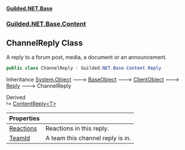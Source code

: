 #### [Guilded.NET.Base](Guilded_NET_Base.md 'Guilded.NET.Base')
### [Guilded.NET.Base.Content](Guilded_NET_Base.md#Guilded_NET_Base_Content 'Guilded.NET.Base.Content')
## ChannelReply Class
A reply to a forum post, media, a document or an announcement.  
```csharp
public class ChannelReply : Guilded.NET.Base.Content.Reply
```

Inheritance [System.Object](https://docs.microsoft.com/en-us/dotnet/api/System.Object 'System.Object') &#129106; [BaseObject](BaseObject.md 'Guilded.NET.Base.BaseObject') &#129106; [ClientObject](ClientObject.md 'Guilded.NET.Base.ClientObject') &#129106; [Reply](Reply.md 'Guilded.NET.Base.Content.Reply') &#129106; ChannelReply  

Derived  
&#8627; [ContentReply&lt;T&gt;](ContentReply_T_.md 'Guilded.NET.Base.Content.ContentReply&lt;T&gt;')  

| Properties | |
| :--- | :--- |
| [Reactions](ChannelReply_Reactions.md 'Guilded.NET.Base.Content.ChannelReply.Reactions') | Reactions in this reply.<br/> |
| [TeamId](ChannelReply_TeamId.md 'Guilded.NET.Base.Content.ChannelReply.TeamId') | A team this channel reply is in.<br/> |
